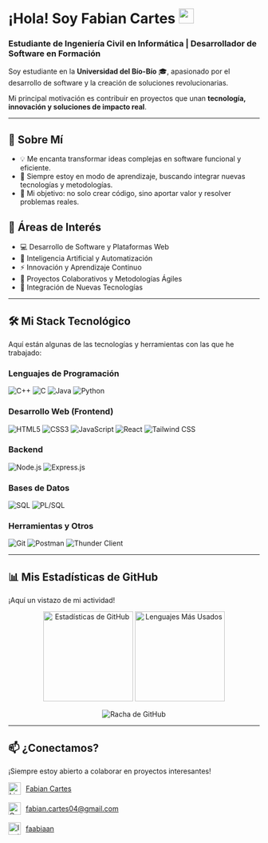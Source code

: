 # ¡Hola! Soy Fabian Cartes <img src="https://media.giphy.com/media/hvRJCLFzcasrR4ia7z/giphy.gif" width="30px">

### Estudiante de Ingeniería Civil en Informática | Desarrollador de Software en Formación

Soy estudiante en la **Universidad del Bío-Bío** 🎓, apasionado por el desarrollo de software y la creación de soluciones revolucionarias. 

Mi principal motivación es contribuir en proyectos que unan **tecnología, innovación y soluciones de impacto real**.

---

## 🚀 Sobre Mí

* 💡 Me encanta transformar ideas complejas en software funcional y eficiente.
* 🌱 Siempre estoy en modo de aprendizaje, buscando integrar nuevas tecnologías y metodologías.
* 🎯 Mi objetivo: no solo crear código, sino aportar valor y resolver problemas reales.

## 🎯 Áreas de Interés

* 💻 Desarrollo de Software y Plataformas Web
* 🤖 Inteligencia Artificial y Automatización
* ⚡ Innovación y Aprendizaje Continuo
* 👥 Proyectos Colaborativos y Metodologías Ágiles
* 🔧 Integración de Nuevas Tecnologías

---

## 🛠️ Mi Stack Tecnológico

Aquí están algunas de las tecnologías y herramientas con las que he trabajado:

### Lenguajes de Programación
<p align="left">
  <img src="https://img.shields.io/badge/C%2B%2B-00599C?style=for-the-badge&logo=cplusplus&logoColor=white" alt="C++"/>
  <img src="https://img.shields.io/badge/C-A8B9CC?style=for-the-badge&logo=c&logoColor=white" alt="C"/>
  <img src="https://img.shields.io/badge/Java-ED8B00?style=for-the-badge&logo=openjdk&logoColor=white" alt="Java"/>
  <img src="https://img.shields.io/badge/Python-3776AB?style=for-the-badge&logo=python&logoColor=white" alt="Python"/>
</p>

### Desarrollo Web (Frontend)
<p align="left">
  <img src="https://img.shields.io/badge/HTML5-E34F26?style=for-the-badge&logo=html5&logoColor=white" alt="HTML5"/>
  <img src="https://img.shields.io/badge/CSS3-1572B6?style=for-the-badge&logo=css3&logoColor=white" alt="CSS3"/>
  <img src="https://img.shields.io/badge/JavaScript-F7DF1E?style=for-the-badge&logo=javascript&logoColor=black" alt="JavaScript"/>
  <img src="https://img.shields.io/badge/React-20232A?style=for-the-badge&logo=react&logoColor=61DAFB" alt="React"/>
  <img src="https://img.shields.io/badge/Tailwind_CSS-06B6D4?style=for-the-badge&logo=tailwindcss&logoColor=white" alt="Tailwind CSS"/>
</p>

### Backend
<p align="left">
  <img src="https://img.shields.io/badge/Node.js-43853D?style=for-the-badge&logo=node.js&logoColor=white" alt="Node.js"/>
  <img src="https://img.shields.io/badge/Express.js-000000?style=for-the-badge&logo=express&logoColor=white" alt="Express.js"/>
</p>

### Bases de Datos
<p align="left">
  <img src="https://img.shields.io/badge/SQL-025E8C?style=for-the-badge&logo=postgresql&logoColor=white" alt="SQL"/>
  <img src="https://img.shields.io/badge/PL/SQL-F80000?style=for-the-badge&logo=oracle&logoColor=white" alt="PL/SQL"/>
</p>

### Herramientas y Otros
<p align="left">
  <img src="https://img.shields.io/badge/Git-F05032?style=for-the-badge&logo=git&logoColor=white" alt="Git"/>
  <img src="https://img.shields.io/badge/Postman-FF6C37?style=for-the-badge&logo=postman&logoColor=white" alt="Postman"/>
  <img src="https://img.shields.io/badge/Thunder_Client-2563EB?style=for-the-badge&logo=thunderclient&logoColor=white" alt="Thunder Client"/>
</p>

---

## 📊 Mis Estadísticas de GitHub

¡Aquí un vistazo de mi actividad!

<p align="center">
  <img height="180em" src="https://github-readme-stats.vercel.app/api?username=FabianCartes&show_icons=true&theme=dracula&include_all_commits=true&count_private=true" alt="Estadísticas de GitHub" />
  <img height="180em" src="https://github-readme-stats.vercel.app/api/top-langs/?username=FabianCartes&layout=compact&theme=dracula" alt="Lenguajes Más Usados" />
</p>
<p align="center">
  <img align="center" src="https://streak-stats.demolab.com/?user=FabianCartes&theme=dark&background=0D1117&border=white" alt="Racha de GitHub" />
</p>

---

## 📫 ¿Conectamos?

¡Siempre estoy abierto a colaborar en proyectos interesantes!

<div style="display: flex; flex-direction: column; gap: 15px;">
  
  <div style="display: flex; align-items: center; gap: 10px;">
    <a href="https://www.linkedin.com/in/fabian-cartes-48798638b/" target="_blank" style="display: flex; align-items: center;">
      <img src="https://cdn.simpleicons.org/linkedin/0077B5" width="25" height="25" alt="LinkedIn"/>
    </a>
    <a href="https://www.linkedin.com/in/fabian-cartes-48798638b/" target="_blank">
      Fabian Cartes
    </a>
  </div>
  
  <div style="display: flex; align-items: center; gap: 10px;">
    <a href="mailto:fabian.cartes04@gmail.com" target="_blank" style="display: flex; align-items: center;">
      <img src="https://cdn.simpleicons.org/gmail/FFFFFF" width="25" height="25" alt="Gmail"/>
    </a>
    <a href="mailto:fabian.cartes04@gmail.com" target="_blank">
      fabian.cartes04@gmail.com
    </a>
  </div>
  
  <div style="display: flex; align-items: center; gap: 10px;">
    <a href="https://www.instagram.com/faabiaan/" target="_blank" style="display: flex; align-items: center;">
      <img src="https://cdn.simpleicons.org/instagram/FFFFFF" width="25" height="25" alt="Instagram"/>
    </a>
    <a href="https://www.instagram.com/faabiaan/" target="_blank">
      faabiaan
    </a>
  </div>

</div>
